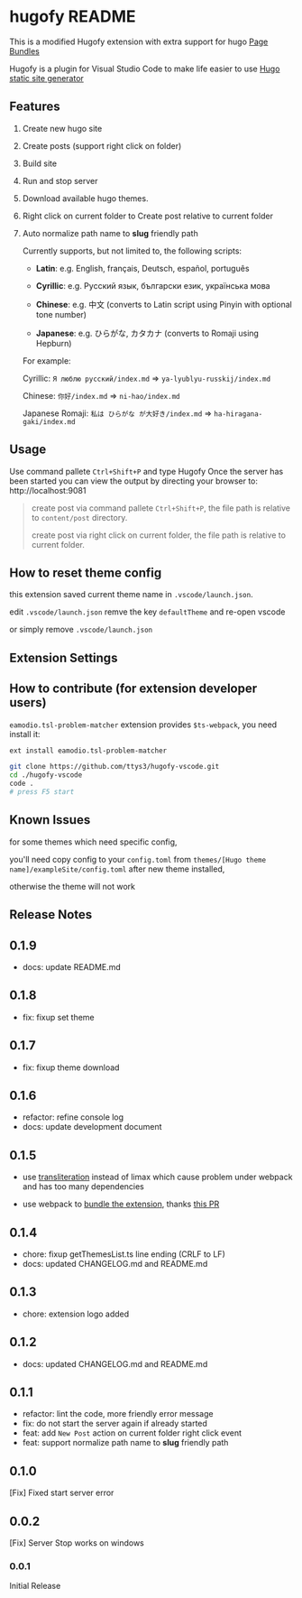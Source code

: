 # hugofy README

This is a modified Hugofy extension with extra support for hugo [Page Bundles](https://gohugo.io/content-management/page-bundles/)

Hugofy is a plugin for Visual Studio Code to make life easier to use [Hugo static site generator](http://gohugo.io)

## Features

1. Create new hugo site
2. Create posts (support right click on folder)
3. Build site
4. Run and stop server
5. Download available hugo themes.
6. Right click on current folder to Create post relative to current folder
7. Auto normalize path name to **slug** friendly path

    Currently supports, but not limited to, the following scripts:

    - **Latin**: e.g. English, français, Deutsch, español, português

    - **Cyrillic**: e.g. Русский язык, български език, українська мова

    - **Chinese**: e.g. 中文 (converts to Latin script using Pinyin with optional tone number)

    - **Japanese**: e.g. ひらがな, カタカナ (converts to Romaji using Hepburn)

    For example:

    Cyrillic: `Я люблю русский/index.md`  => `ya-lyublyu-russkij/index.md`

    Chinese: `你好/index.md` => `ni-hao/index.md`

    Japanese Romaji: `私は ひらがな が大好き/index.md` => `ha-hiragana-gaki/index.md`

## Usage

Use command pallete ```Ctrl+Shift+P``` and type Hugofy
Once the server has been started you can view the output by directing your browser to: http://localhost:9081

> create post via command pallete ```Ctrl+Shift+P```, the file path is relative to `content/post` directory.
>
> create post via right click on current folder, the file path is relative to current folder.

## How to reset theme config

this extension saved current theme name in `.vscode/launch.json`.

edit `.vscode/launch.json` remve the key `defaultTheme` and re-open vscode

or simply remove `.vscode/launch.json`

## Extension Settings

## How to contribute (for extension developer users)

`eamodio.tsl-problem-matcher` extension provides `$ts-webpack`, you need install it:

```bash
ext install eamodio.tsl-problem-matcher
```

```bash
git clone https://github.com/ttys3/hugofy-vscode.git
cd ./hugofy-vscode
code .
# press F5 start
```

## Known Issues

for some themes which need specific config,

you'll need copy config to your `config.toml` from `themes/[Hugo theme name]/exampleSite/config.toml` after new theme installed,

otherwise the theme will not work

## Release Notes

## 0.1.9

- docs: update README.md

## 0.1.8

- fix: fixup set theme

## 0.1.7

- fix: fixup theme download

## 0.1.6

- refactor: refine console log
- docs: update development document

## 0.1.5

- use [transliteration](https://www.npmjs.com/package/transliteration) instead of limax
  which cause problem under webpack and has too many dependencies

- use webpack to [bundle the extension](https://code.visualstudio.com/api/working-with-extensions/bundling-extension),
  thanks [this PR](https://github.com/Microsoft/vscode-references-view/pull/50)

## 0.1.4

- chore: fixup getThemesList.ts line ending (CRLF to LF)
- docs: updated CHANGELOG.md and README.md

## 0.1.3

- chore: extension logo added

## 0.1.2

- docs: updated CHANGELOG.md and README.md

## 0.1.1

- refactor: lint the code, more friendly error message
- fix: do not start the server again if already started
- feat: add `New Post` action on current folder right click event
- feat: support normalize path name to **slug** friendly path

## 0.1.0

[Fix] Fixed start server error

## 0.0.2

[Fix] Server Stop works on windows

### 0.0.1

Initial Release
